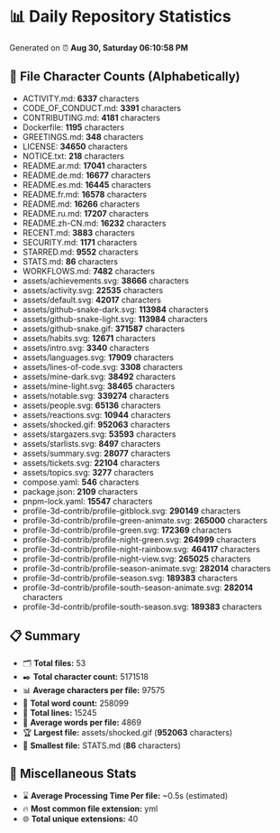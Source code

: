 # 📊 Daily Repository Statistics
Generated on ⏰ **Aug 30, Saturday 06:10:58 PM**

## 📂 File Character Counts (Alphabetically)
- ACTIVITY.md: **6337** characters
- CODE_OF_CONDUCT.md: **3391** characters
- CONTRIBUTING.md: **4181** characters
- Dockerfile: **1195** characters
- GREETINGS.md: **348** characters
- LICENSE: **34650** characters
- NOTICE.txt: **218** characters
- README.ar.md: **17041** characters
- README.de.md: **16677** characters
- README.es.md: **16445** characters
- README.fr.md: **16578** characters
- README.md: **16266** characters
- README.ru.md: **17207** characters
- README.zh-CN.md: **16232** characters
- RECENT.md: **3883** characters
- SECURITY.md: **1171** characters
- STARRED.md: **9552** characters
- STATS.md: **86** characters
- WORKFLOWS.md: **7482** characters
- assets/achievements.svg: **38666** characters
- assets/activity.svg: **22535** characters
- assets/default.svg: **42017** characters
- assets/github-snake-dark.svg: **113984** characters
- assets/github-snake-light.svg: **113984** characters
- assets/github-snake.gif: **371587** characters
- assets/habits.svg: **12671** characters
- assets/intro.svg: **3340** characters
- assets/languages.svg: **17909** characters
- assets/lines-of-code.svg: **3308** characters
- assets/mine-dark.svg: **38492** characters
- assets/mine-light.svg: **38465** characters
- assets/notable.svg: **339274** characters
- assets/people.svg: **65136** characters
- assets/reactions.svg: **10944** characters
- assets/shocked.gif: **952063** characters
- assets/stargazers.svg: **53593** characters
- assets/starlists.svg: **8497** characters
- assets/summary.svg: **28077** characters
- assets/tickets.svg: **22104** characters
- assets/topics.svg: **3277** characters
- compose.yaml: **546** characters
- package.json: **2109** characters
- pnpm-lock.yaml: **15547** characters
- profile-3d-contrib/profile-gitblock.svg: **290149** characters
- profile-3d-contrib/profile-green-animate.svg: **265000** characters
- profile-3d-contrib/profile-green.svg: **172369** characters
- profile-3d-contrib/profile-night-green.svg: **264999** characters
- profile-3d-contrib/profile-night-rainbow.svg: **464117** characters
- profile-3d-contrib/profile-night-view.svg: **265025** characters
- profile-3d-contrib/profile-season-animate.svg: **282014** characters
- profile-3d-contrib/profile-season.svg: **189383** characters
- profile-3d-contrib/profile-south-season-animate.svg: **282014** characters
- profile-3d-contrib/profile-south-season.svg: **189383** characters

## 📋 Summary
- 🗂️ **Total files:** 53
- ✒️ **Total character count:** 5171518
- 📊 **Average characters per file:** 97575
- 📝 **Total word count:** 258099
- 🧾 **Total lines:** 15245
- 📐 **Average words per file:** 4869
- 🏆 **Largest file:** assets/shocked.gif (**952063** characters)
- 🥉 **Smallest file:** STATS.md (**86** characters)

## 🌟 Miscellaneous Stats
- ⌛ **Average Processing Time Per file:** ~0.5s (estimated)
- 🔥 **Most common file extension:** yml
- 🌐 **Total unique extensions:** 40
